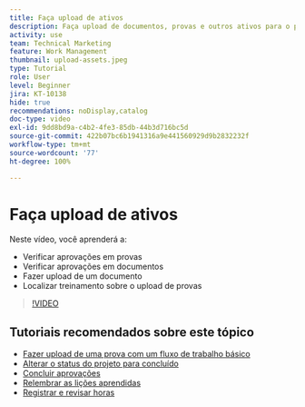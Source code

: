```yaml
---
title: Faça upload de ativos
description: Faça upload de documentos, provas e outros ativos para o projeto antes de encerrá-lo para garantir que todos os dados relevantes estejam associados ao projeto.
activity: use
team: Technical Marketing
feature: Work Management
thumbnail: upload-assets.jpeg
type: Tutorial
role: User
level: Beginner
jira: KT-10138
hide: true
recommendations: noDisplay,catalog
doc-type: video
exl-id: 9dd8bd9a-c4b2-4fe3-85db-44b3d716bc5d
source-git-commit: 422b07bc6b1941316a9e441560929d9b2832232f
workflow-type: tm+mt
source-wordcount: '77'
ht-degree: 100%

---
```


# Faça upload de ativos

Neste vídeo, você aprenderá a:

* Verificar aprovações em provas
* Verificar aprovações em documentos
* Fazer upload de um documento
* Localizar treinamento sobre o upload de provas

>[!VIDEO](https://video.tv.adobe.com/v/3440370/?quality=12&learn=on&enablevpops)

## Tutoriais recomendados sobre este tópico

* [Fazer upload de uma prova com um fluxo de trabalho básico](/help/workfront-proof/upload-proofs/upload-a-proof-with-a-basic-workflow.md)
* [Alterar o status do projeto para concluído](/help/manage-work/projects/change-the-project-status.md)
* [Concluir aprovações](/help/manage-work/close-a-project/complete-approvals.md)
* [Relembrar as lições aprendidas](/help/manage-work/close-a-project/lessons-learned-from-closing-a-project.md)
* [Registrar e revisar horas](/help/manage-work/close-a-project/log-and-review-hours.md)

